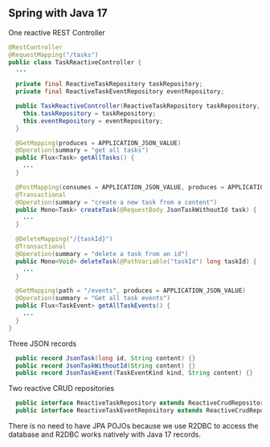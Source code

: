 ## Spring with Java 17

One reactive REST Controller
```java
@RestController
@RequestMapping("/tasks")
public class TaskReactiveController {
  ...

  private final ReactiveTaskRepository taskRepository;
  private final ReactiveTaskEventRepository eventRepository;

  public TaskReactiveController(ReactiveTaskRepository taskRepository, ReactiveTaskEventRepository eventRepository) {
    this.taskRepository = taskRepository;
    this.eventRepository = eventRepository;
  }

  @GetMapping(produces = APPLICATION_JSON_VALUE)
  @Operation(summary = "get all tasks")
  public Flux<Task> getAllTasks() {
    ...
  }

  @PostMapping(consumes = APPLICATION_JSON_VALUE, produces = APPLICATION_JSON_VALUE)
  @Transactional
  @Operation(summary = "create a new task from a content")
  public Mono<Task> createTask(@RequestBody JsonTaskWithoutId task) {
    ...
  }

  @DeleteMapping("/{taskId}")
  @Transactional
  @Operation(summary = "delete a task from an id")
  public Mono<Void> deleteTask(@PathVariable("taskId") long taskId) {
    ...
  }

  @GetMapping(path = "/events", produces = APPLICATION_JSON_VALUE)
  @Operation(summary = "Get all task events")
  public Flux<TaskEvent> getAllTaskEvents() {
    ...
  }
}
```

Three JSON records
```java
  public record JsonTask(long id, String content) {}
  public record JsonTaskWithoutId(String content) {}
  public record JsonTaskEvent(TaskEventKind kind, String content) {}
```

Two reactive CRUD repositories
```java
  public interface ReactiveTaskRepository extends ReactiveCrudRepository<Task, Long> { }
  public interface ReactiveTaskEventRepository extends ReactiveCrudRepository<TaskEvent, Long> { }
```

There is no need to have JPA POJOs because we use R2DBC to access the database and R2DBC works natively
with Java 17 records.
